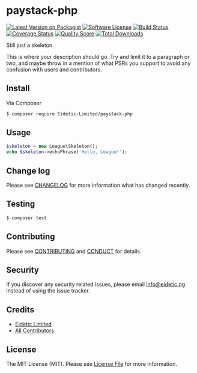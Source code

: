 # paystack-php

[![Latest Version on Packagist][ico-version]][link-packagist]
[![Software License][ico-license]](LICENSE.md)
[![Build Status][ico-travis]][link-travis]
[![Coverage Status][ico-scrutinizer]][link-scrutinizer]
[![Quality Score][ico-code-quality]][link-code-quality]
[![Total Downloads][ico-downloads]][link-downloads]

Still just a skeleton. 

This is where your description should go. Try and limit it to a paragraph or two, and maybe throw in a mention of what
PSRs you support to avoid any confusion with users and contributors.

## Install

Via Composer

``` bash
$ composer require Eidetic-Limited/paystack-php
```

## Usage

``` php
$skeleton = new League\Skeleton();
echo $skeleton->echoPhrase('Hello, League!');
```

## Change log

Please see [CHANGELOG](CHANGELOG.md) for more information what has changed recently.

## Testing

``` bash
$ composer test
```

## Contributing

Please see [CONTRIBUTING](CONTRIBUTING.md) and [CONDUCT](CONDUCT.md) for details.

## Security

If you discover any security related issues, please email info@eidetic.ng instead of using the issue tracker.

## Credits

- [Eidetic Limited][link-author]
- [All Contributors][link-contributors]

## License

The MIT License (MIT). Please see [License File](LICENSE.md) for more information.

[ico-version]: https://img.shields.io/packagist/v/Eidetic-Limited/paystack-php.svg?style=flat-square
[ico-license]: https://img.shields.io/badge/license-MIT-brightgreen.svg?style=flat-square
[ico-travis]: https://img.shields.io/travis/Eidetic-Limited/paystack-php/master.svg?style=flat-square
[ico-scrutinizer]: https://img.shields.io/scrutinizer/coverage/g/Eidetic-Limited/paystack-php.svg?style=flat-square
[ico-code-quality]: https://img.shields.io/scrutinizer/g/Eidetic-Limited/paystack-php.svg?style=flat-square
[ico-downloads]: https://img.shields.io/packagist/dt/Eidetic-Limited/paystack-php.svg?style=flat-square

[link-packagist]: https://packagist.org/packages/Eidetic-Limited/paystack-php
[link-travis]: https://travis-ci.org/Eidetic-Limited/paystack-php
[link-scrutinizer]: https://scrutinizer-ci.com/g/Eidetic-Limited/paystack-php/code-structure
[link-code-quality]: https://scrutinizer-ci.com/g/Eidetic-Limited/paystack-php
[link-downloads]: https://packagist.org/packages/Eidetic-Limited/paystack-php
[link-author]: https://github.com/Eidetic-Limited
[link-contributors]: ../../contributors
